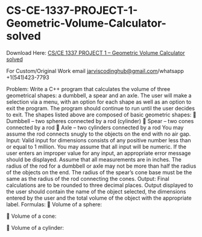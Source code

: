 # CS-CE-1337-PROJECT-1-Geometric-Volume-Calculator-solved

Download Here: [CS/CE 1337 PROJECT 1 – Geometric Volume Calculator solved](https://jarviscodinghub.com/assignment/project-1-geometric-volume-calculator-solution/)

For Custom/Original Work email jarviscodinghub@gmail.com/whatsapp +1(541)423-7793

Problem: Write a C++ program that calculates the volume of three geometrical shapes: a dumbbell, a spear and an axle. The user will make a selection via a menu, with an option for each shape as well as an option to exit the program. The program should continue to run until the user decides to exit.
The shapes listed above are composed of basic geometric shapes:
 Dumbbell – two spheres connected by a rod (cylinder)  Spear – two cones connected by a rod  Axle – two cylinders connected by a rod
You may assume the rod connects snugly to the objects on the end with no air gap.
Input: Valid input for dimensions consists of any positive number less than or equal to 1 million. You may assume that all input will be numeric. If the user enters an improper value for any input, an appropriate error message should be displayed. Assume that all measurements are in inches.
The radius of the rod for a dumbbell or axle may not be more than half the radius of the objects on the end. The radius of the spear’s cone base must be the same as the radius of the rod connecting the cones.
Output: Final calculations are to be rounded to three decimal places. Output displayed to the user should contain the name of the object selected, the dimensions entered by the user and the total volume of the object with the appropriate label.
Formulas:
 Volume of a sphere:

 Volume of a cone:

 Volume of a cylinder:
